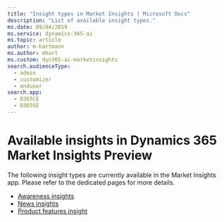 ```yaml
---
title: "Insight types in Market Insights | Microsoft Docs"
description: "List of available insight types."
ms.date: 09/04/2019
ms.service: dynamics-365-ai
ms.topic: article
author: m-hartmann
ms.author: mhart
ms.custom: dyn365-ai-marketinsights
search.audienceType: 
  - admin
  - customizer
  - enduser
search.app: 
  - D365CE
  - D365SE
---
```


# Available insights in Dynamics 365 Market Insights Preview

The following insight types are currently available in the Market Insights app. Please refer to the dedicated pages for more details.

- [Awareness insights](awareness-insights.md)
- [News insights](news-events-insights.md)
- [Product features insight](product-insights.md)
